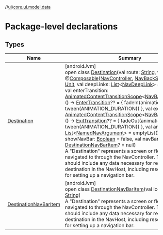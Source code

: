 //[ui](../../index.md)/[core.ui.model.data](index.md)

# Package-level declarations

## Types

| Name | Summary |
|---|---|
| [Destination](-destination/index.md) | [androidJvm]<br>open class [Destination](-destination/index.md)(val route: [String](https://kotlinlang.org/api/latest/jvm/stdlib/kotlin/-string/index.html), val content: @[Composable](https://developer.android.com/reference/kotlin/androidx/compose/runtime/Composable.html)([NavController](https://developer.android.com/reference/kotlin/androidx/navigation/NavController.html), [NavBackStackEntry](https://developer.android.com/reference/kotlin/androidx/navigation/NavBackStackEntry.html)) -&gt; [Unit](https://kotlinlang.org/api/latest/jvm/stdlib/kotlin/-unit/index.html), val deepLinks: [List](https://kotlinlang.org/api/latest/jvm/stdlib/kotlin.collections/-list/index.html)&lt;[NavDeepLink](https://developer.android.com/reference/kotlin/androidx/navigation/NavDeepLink.html)&gt; = emptyList(), val enterTransition: [AnimatedContentTransitionScope](https://developer.android.com/reference/kotlin/androidx/compose/animation/AnimatedContentTransitionScope.html)&lt;[NavBackStackEntry](https://developer.android.com/reference/kotlin/androidx/navigation/NavBackStackEntry.html)&gt;.() -&gt; [EnterTransition](https://developer.android.com/reference/kotlin/androidx/compose/animation/EnterTransition.html)?? = {         fadeIn(animationSpec = tween(ANIMATION_DURATION))     }, val exitTransition: [AnimatedContentTransitionScope](https://developer.android.com/reference/kotlin/androidx/compose/animation/AnimatedContentTransitionScope.html)&lt;[NavBackStackEntry](https://developer.android.com/reference/kotlin/androidx/navigation/NavBackStackEntry.html)&gt;.() -&gt; [ExitTransition](https://developer.android.com/reference/kotlin/androidx/compose/animation/ExitTransition.html)?? = {         fadeOut(animationSpec = tween(ANIMATION_DURATION))     }, val arguments: [List](https://kotlinlang.org/api/latest/jvm/stdlib/kotlin.collections/-list/index.html)&lt;[NamedNavArgument](https://developer.android.com/reference/kotlin/androidx/navigation/NamedNavArgument.html)&gt; = emptyList(), val showNavBar: [Boolean](https://kotlinlang.org/api/latest/jvm/stdlib/kotlin/-boolean/index.html) = false, val navBarItem: [DestinationNavBarItem](-destination-nav-bar-item/index.md)? = null)<br>A &quot;Destination&quot; represents a screen or flow that can be navigated to through the NavController. This class should include any data necessary for registering the destination in the NavHost, including resources needed for setting up a navigation bar. |
| [DestinationNavBarItem](-destination-nav-bar-item/index.md) | [androidJvm]<br>open class [DestinationNavBarItem](-destination-nav-bar-item/index.md)(val icon: [Int](https://kotlinlang.org/api/latest/jvm/stdlib/kotlin/-int/index.html), val title: [String](https://kotlinlang.org/api/latest/jvm/stdlib/kotlin/-string/index.html))<br>A &quot;Destination&quot; represents a screen or flow that can be navigated to through the NavController. This class should include any data necessary for registering the destination in the NavHost, including resources needed for setting up a navigation bar. |
